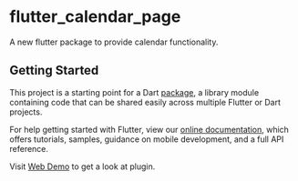 # flutter_calendar_page

A new flutter package to provide calendar functionality.

## Getting Started

This project is a starting point for a Dart
[package](https://flutter.dev/developing-packages/),
a library module containing code that can be shared easily across
multiple Flutter or Dart projects.

For help getting started with Flutter, view our 
[online documentation](https://flutter.dev/docs), which offers tutorials, 
samples, guidance on mobile development, and a full API reference.

Visit [Web Demo](https://simformsolutionspvtltd.github.io/flutter_calendar_page) to get a look at plugin.

